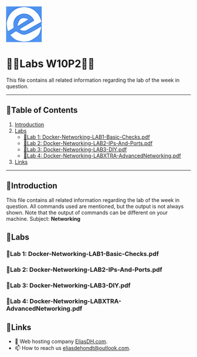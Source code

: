 ![logo](/Images/logo.png)
# 💙🤍Labs W10P2🤍💙

This file contains all related information regarding the lab of the week in question.

---

## 📘Table of Contents

1. [Introduction](#introduction)
2. [Labs](#labs)
    - [🔎Lab 1: Docker-Networking-LAB1-Basic-Checks.pdf](#lab-1-docker-networking-lab1-basic-checkspdf)
    - [🔎Lab 2: Docker-Networking-LAB2-IPs-And-Ports.pdf](#lab-2-docker-networking-lab2-ips-and-portspdf)
    - [🔎Lab 3: Docker-Networking-LAB3-DIY.pdf](#lab-3-docker-networking-lab3-diypdf)
    - [🔎Lab 4: Docker-Networking-LABXTRA-AdvancedNetworking.pdf](#lab-4-docker-networking-labxtra-advancednetworkingpdf)
3. [Links](#links)

---

## 🖖Introduction

This file contains all related information regarding the lab of the week in question. All commands used are mentioned, but the output is not always shown. Note that the output of commands can be different on your machine.
Subject: **Networking**

## 🔬Labs

### 🔎Lab 1: Docker-Networking-LAB1-Basic-Checks.pdf


### 🔎Lab 2: Docker-Networking-LAB2-IPs-And-Ports.pdf


### 🔎Lab 3: Docker-Networking-LAB3-DIY.pdf


### 🔎Lab 4: Docker-Networking-LABXTRA-AdvancedNetworking.pdf


## 🔗Links
- 👯 Web hosting company [EliasDH.com](https://eliasdh.com).
- 📫 How to reach us eliasdehondt@outlook.com.